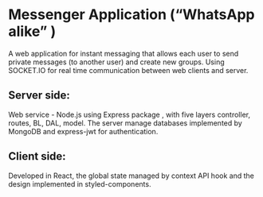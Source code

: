 # Messenger Application (“WhatsApp alike” ) 
A web application for instant messaging that allows each user to send private messages (to another user) and create new groups. Using SOCKET.IO for real
time communication between web clients and server.
## Server side: 
Web service - Node.js using Express package , with five layers controller, routes, BL, DAL, model.
The server manage databases implemented by MongoDB and express-jwt for authentication.
## Client side: 
Developed in React, the global state managed by context API hook and the design
implemented in styled-components.
